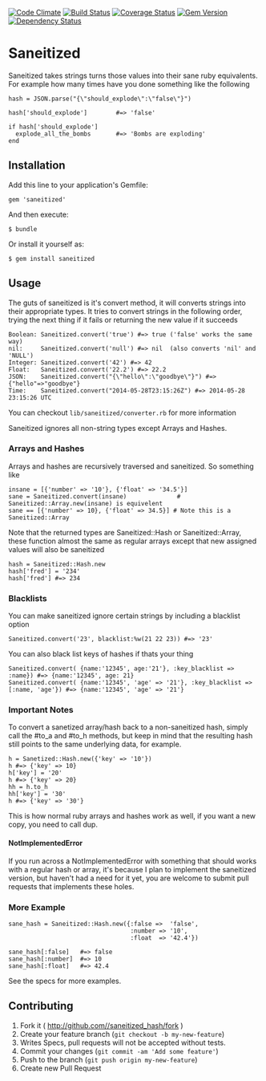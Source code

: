 [![Code Climate](https://codeclimate.com/github/bguest/saneitized.png)](https://codeclimate.com/github/bguest/saneitized) [![Build Status](https://travis-ci.org/bguest/saneitized.png?branch=master)](https://travis-ci.org/bguest/saneitized) [![Coverage Status](https://coveralls.io/repos/bguest/saneitized/badge.png)](https://coveralls.io/r/bguest/saneitized) [![Gem Version](https://badge.fury.io/rb/saneitized.png)](http://badge.fury.io/rb/saneitized) [![Dependency Status](https://gemnasium.com/bguest/saneitized.png)](https://gemnasium.com/bguest/saneitized)

# Saneitized

Saneitized takes strings turns those values into their sane ruby equivalents. For example how many times have you done something like the following

    hash = JSON.parse("{\"should_explode\":\"false\"}")

    hash['should_explode']        #=> 'false'

    if hash['should_explode']
      explode_all_the_bombs       #=> 'Bombs are exploding'
    end

## Installation

Add this line to your application's Gemfile:

    gem 'saneitized'

And then execute:

    $ bundle

Or install it yourself as:

    $ gem install saneitized

## Usage

The guts of saneitized is it's convert method, it will converts strings into their appropriate types.
It tries to convert strings in the following order, trying the next thing if it fails or returning
the new value if it succeeds

    Boolean: Saneitized.convert('true') #=> true ('false' works the same way)
    nil:     Saneitized.convert('null') #=> nil  (also converts 'nil' and 'NULL')
    Integer: Saneitized.convert('42') #=> 42
    Float:   Saneitized.convert('22.2') #=> 22.2
    JSON:    Saneitized.convert("{\"hello\":\"goodbye\"}") #=> {"hello"=>"goodbye"}
    Time:    Saneitized.convert("2014-05-28T23:15:26Z") #=> 2014-05-28 23:15:26 UTC

You can checkout `lib/saneitized/converter.rb` for more information

Saneitized ignores all non-string types except Arrays and Hashes.

### Arrays and Hashes

Arrays and hashes are recursively traversed and saneitized. So something like

    insane = [{'number' => '10'}, {'float' => '34.5'}]
    sane = Saneitized.convert(insane)              # Saneitized::Array.new(insane) is equivelent
    sane == [{'number' => 10}, {'float' => 34.5}] # Note this is a Saneitized::Array

Note that the returned types are Saneitized::Hash or Saneitized::Array, these function almost the same
as regular arrays except that new assigned values will also be saneitized

    hash = Saneitized::Hash.new
    hash['fred'] = '234'
    hash['fred'] #=> 234

### Blacklists

You can make saneitized ignore certain strings by including a blacklist option

    Saneitized.convert('23', blacklist:%w(21 22 23)) #=> '23'

You can also black list keys of hashes if thats your thing

    Saneitized.convert( {name:'12345', age:'21'}, :key_blacklist => :name}) #=> {name:'12345', age: 21}
    Saneitized.convert( {name:'12345', 'age' => '21'}, :key_blacklist => [:name, 'age'}) #=> {name:'12345', 'age' => '21'}

### Important Notes

To convert a sanetized array/hash back to a non-saneitized hash, simply call the #to_a and #to_h
methods, but keep in mind that the resulting hash still points to the same underlying data, for
example.

    h = Sanetized::Hash.new({'key' => '10'})
    h #=> {'key' => 10}
    h['key'] = '20'
    h #=> {'key' => 20}
    hh = h.to_h
    hh['key'] = '30'
    h #=> {'key' => '30'}

This is how normal ruby arrays and hashes work as well, if you want a new copy, you need to
call dup.

#### NotImplementedError

If you run across a NotImplementedError with something that should works with a regular hash or
array, it's because I plan to implement the saneitized version, but haven't had a need for it yet,
you are welcome to submit pull requests that implements these holes.

### More Example

    sane_hash = Saneitized::Hash.new({:false =>  'false',
                                      :number => '10',
                                      :float  => '42.4'})

    sane_hash[:false]   #=> false
    sane_hash[:number]  #=> 10
    sane_hash[:float]   #=> 42.4

See the specs for more examples.

## Contributing

1. Fork it ( http://github.com//saneitized_hash/fork )
2. Create your feature branch (`git checkout -b my-new-feature`)
2. Writes Specs, pull requests will not be accepted without tests.
3. Commit your changes (`git commit -am 'Add some feature'`)
4. Push to the branch (`git push origin my-new-feature`)
5. Create new Pull Request
